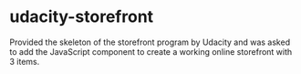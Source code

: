 # udacity-storefront

Provided the skeleton of the storefront program by Udacity and was asked to add the JavaScript component to create a working online storefront with 3 items.
